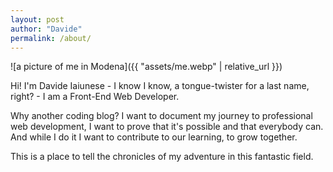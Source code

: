 ```yaml
---
layout: post
author: "Davide"
permalink: /about/
---
```


![a picture of me in Modena]({{ "assets/me.webp" | relative_url }})

Hi! I'm Davide Iaiunese - I know I know, a tongue-twister for a last name, right? - I am a Front-End Web Developer. 

Why another coding blog? I want to document my journey to professional web development, I want to prove that it's possible and that everybody can. And while I do it I want to contribute to our learning, to grow together.

This is a place to tell the chronicles of my adventure in this fantastic field. 
